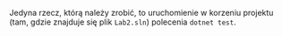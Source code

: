 Jedyna rzecz, którą należy zrobić, to uruchomienie w korzeniu projektu (tam, gdzie znajduje się plik `Lab2.sln`) polecenia `dotnet test`.